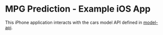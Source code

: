 MPG Prediction - Example iOS App
================

This iPhone application interacts with the cars model API defined 
in [model-api](../model-api).


